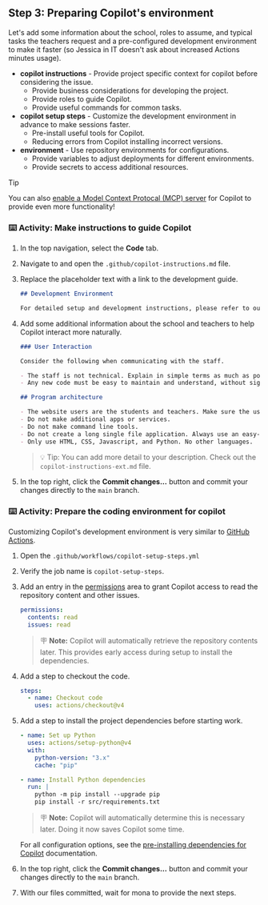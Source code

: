 ## Step 3: Preparing Copilot's environment

Let's add some information about the school, roles to assume, and typical tasks the teachers request and a pre-configured development environment to make it faster (so Jessica in IT doesn't ask about increased Actions minutes usage).

- **copilot instructions** - Provide project specific context for copilot before considering the issue.
  - Provide business considerations for developing the project.
  - Provide roles to guide Copilot.
  - Provide useful commands for common tasks.
- **copilot setup steps** - Customize the development environment in advance to make sessions faster.
  - Pre-install useful tools for Copilot.
  - Reducing errors from Copilot installing incorrect versions.
- **environment** - Use repository environments for configurations.
  - Provide variables to adjust deployments for different environments.
  - Provide secrets to access additional resources.

> [!TIP]
> You can also [enable a Model Context Protocal (MCP) server](https://docs.github.com/en/enterprise-cloud@latest/early-access/copilot/coding-agent/extending-copilot-coding-agent-with-model-context-protocol) for Copilot to provide even more functionality!

### ⌨️ Activity: Make instructions to guide Copilot

1. In the top navigation, select the **Code** tab.

1. Navigate to and open the `.github/copilot-instructions.md` file.

1. Replace the placeholder text with a link to the development guide.

   ```md
   ## Development Environment

   For detailed setup and development instructions, please refer to our [Development Guide](../docs/how-to-develop.md).
   ```

1. Add some additional information about the school and teachers to help Copilot interact more naturally.

   ```md
   ### User Interaction

   Consider the following when communicating with the staff.

   - The staff is not technical. Explain in simple terms as much as possible and avoid software jargon.
   - Any new code must be easy to maintain and understand, without significant coding experience.

   ## Program architecture

   - The website users are the students and teachers. Make sure the user experience is simple.
   - Do not make additional apps or services.
   - Do not make command line tools.
   - Do not create a long single file application. Always use an easy-to-understand directory structure.
   - Only use HTML, CSS, Javascript, and Python. No other languages.
   ```

   > 💡 Tip: You can add more detail to your description. Check out the `copilot-instructions-ext.md` file.

1. In the top right, click the **Commit changes...** button and commit your changes directly to the `main` branch.

### ⌨️ Activity: Prepare the coding environment for copilot

Customizing Copilot's development environment is very similar to [GitHub Actions](https://github.com/features/actions).

1. Open the `.github/workflows/copilot-setup-steps.yml`

1. Verify the job name is `copilot-setup-steps`.

1. Add an entry in the [permissions](https://docs.github.com/en/actions/writing-workflows/choosing-what-your-workflow-does/controlling-permissions-for-github_token) area to grant Copilot access to read the repository content and other issues.

   ```yml
   permissions:
     contents: read
     issues: read
   ```

   > 🪧 **Note:** Copilot will automatically retrieve the repository contents later. This provides early access during setup to install the dependencies.

1. Add a step to checkout the code.

   ```yml
   steps:
     - name: Checkout code
       uses: actions/checkout@v4
   ```

1. Add a step to install the project dependencies before starting work.

   ```yml
   - name: Set up Python
     uses: actions/setup-python@v4
     with:
       python-version: "3.x"
       cache: "pip"

   - name: Install Python dependencies
     run: |
       python -m pip install --upgrade pip
       pip install -r src/requirements.txt
   ```

   > 🪧 **Note:** Copilot will automatically determine this is necessary later. Doing it now saves Copilot some time.

   For all configuration options, see the [pre-installing dependencies for Copilot](https://docs.github.com/en/enterprise-cloud@latest/early-access/copilot/coding-agent/customizing-copilot-coding-agents-development-environment#pre-installing-tools-or-dependencies-in-copilots-environment) documentation.

1. In the top right, click the **Commit changes...** button and commit your changes directly to the `main` branch.

1. With our files committed, wait for mona to provide the next steps.
